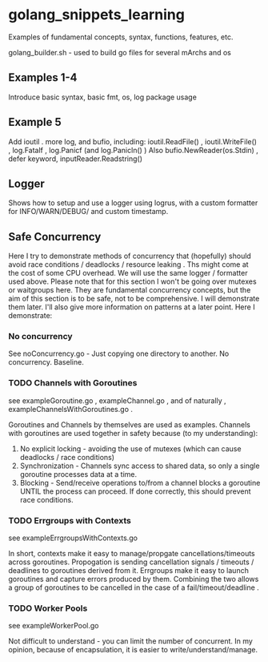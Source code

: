 # golang_snippets_learning
Examples of fundamental concepts, syntax, functions, features, etc.

golang_builder.sh - used to build go files for several mArchs and os 

## Examples 1-4

Introduce basic syntax, basic fmt, os, log package usage 

## Example 5

Add ioutil . more log, and bufio, including: ioutil.ReadFile() , ioutil.WriteFile() , log.Fatalf , log.Panicf (and log.Panicln() ) 
Also bufio.NewReader(os.Stdin) , defer keyword, inputReader.Readstring()

## Logger


Shows how to setup and use a logger using logrus, with a custom formatter for INFO/WARN/DEBUG/ and custom timestamp. 

## Safe Concurrency

Here I try to demonstrate methods of concurrency that (hopefully) should avoid race conditions / deadlocks / resource leaking . Ths might come at the cost of some CPU overhead. We will use the same logger / formatter used above. Please note that for this section I won't be going over mutexes or waitgroups here. They are fundamental concurrency concepts, but the aim of this section is to be safe, not to be comprehensive. I will demonstrate them later. I'll also give more information on patterns at a later point.  Here  I demonstrate:

### No concurrency
 
See noConcurrency.go - Just copying one directory to another. No concurrency. Baseline.

### TODO Channels with Goroutines

see exampleGoroutine.go , exampleChannel.go , and of naturally , exampleChannelsWithGoroutines.go .

Goroutines and Channels by themselves are used as examples. Channels with goroutines are used together in safety because (to my understanding):

1) No explicit locking - avoiding the use of mutexes (which can cause deadlocks / race conditions)
2) Synchronization - Channels sync access to shared data, so only a single goroutine processes data at a time.
3) Blocking - Send/receive operations to/from a channel blocks a goroutine UNTIL the process can proceed. If done correctly, this should prevent race conditions.

### TODO Errgroups with Contexts

see exampleErrgroupsWithContexts.go

In short, contexts make it easy to manage/propgate cancellations/timeouts across goroutines. Propogation is sending cancellation signals / timeouts / deadlines to goroutines derived from it. Errgroups make it easy to launch goroutines and capture errors produced by them. Combining the two allows a group of goroutines to be cancelled in the case of a fail/timeout/deadline . 

### TODO Worker Pools 

see exampleWorkerPool.go

Not difficult to understand - you can limit the number of concurrent. In my opinion, because of encapsulation, it is easier to write/understand/manage. 
